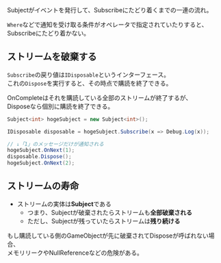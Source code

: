 Subjectがイベントを発行して、Subscribeにたどり着くまでの一連の流れ。

`Where`などで通知を受け取る条件がオペレータで指定されていたりすると、  
Subscribeにたどり着かない。

## ストリームを破棄する
`Subscribe`の戻り値は`IDisposable`というインターフェース。  
これの`Dispose`を実行すると、その時点で購読を終了できる。

OnCompleteはそれを購読している全部のストリームが終了するが、  
Disposeなら個別に購読を終了できる。
```csharp
Subject<int> hogeSubject = new Subject<int>();

IDisposable disposable = hogeSubject.Subscribe(x => Debug.Log(x));

// ↓「1」のメッセージだけが通知される
hogeSubject.OnNext(1);
disposable.Dispose();
hogeSubject.OnNext(2);
```

## ストリームの寿命
* ストリームの実体は**Subject**である
  - つまり、Subjectが破棄されたらストリームも**全部破棄される**
  - ただし、Subjectが残っていたらストリームは**残り続ける**

もし購読している側のGameObjectが先に破棄されてDisposeが呼ばれない場合、  
メモリリークやNullReferenceなどの危険がある。